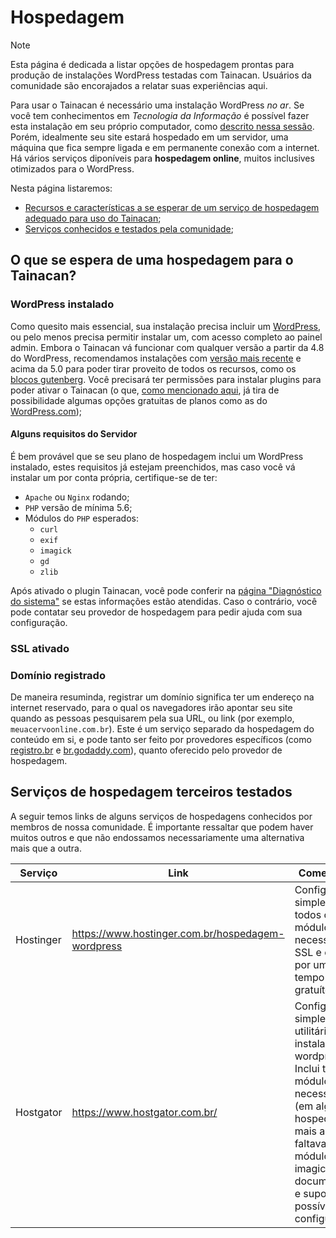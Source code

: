 # Hospedagem

> [!NOTE]
> Esta página é dedicada a listar opções de hospedagem prontas para produção de instalações WordPress testadas com Tainacan. Usuários da comunidade são encorajados a relatar suas experiências aqui.

Para usar o Tainacan é necessário uma instalação WordPress _no ar_. Se você tem conhecimentos em _Tecnologia da Informação_ é possível fazer esta instalação em seu próprio computador, como [descrito nessa sessão](pt-br/xampp). Porém, idealmente seu site estará hospedado em um servidor, uma máquina que fica sempre ligada e em permanente conexão com a internet. Há vários serviços diponíveis para **hospedagem online**, muitos inclusives otimizados para o WordPress.

Nesta página listaremos:

- [Recursos e características a se esperar de um serviço de hospedagem adequado para uso do Tainacan](#o-que-se-espera-de-uma-hospedagem-para-o-tainacan);
- [Serviços conhecidos e testados pela comunidade](#serviços-de-hospedagem-terceiros-testados);

## O que se espera de uma hospedagem para o Tainacan?

### WordPress instalado

Como quesito mais essencial, sua instalação precisa incluir um [WordPress](https://br.wordpress.org/ ":ignore"), ou pelo menos precisa permitir instalar um, com acesso completo ao painel admin. Embora o Tainacan vá funcionar com qualquer versão a partir da 4.8 do WordPress, recomendamos instalações com [versão mais recente](https://br.wordpress.org/download/releases/ ":ignore") e acima da 5.0 para poder tirar proveito de todos os recursos, como os [blocos gutenberg](/pt-br/gutenberg-blocks.md). Você precisará ter permissões para instalar plugins para poder ativar o Tainacan (o que, [como mencionado aqui](/pt-br/faq.md#qual-a-diferença-entre-wpcom-e-wporg), já tira de possibilidade algumas opções gratuitas de planos como as do [WordPress.com](https://br.wordpress.com/ ":ignore"));

#### Alguns requisitos do Servidor

É bem provável que se seu plano de hospedagem inclui um WordPress instalado, estes requisitos já estejam preenchidos, mas caso você vá instalar um por conta própria, certifique-se de ter:

- `Apache` ou `Nginx` rodando;
- `PHP` versão de mínima 5.6;
- Módulos do `PHP` esperados:
  - `curl`
  - `exif`
  - `imagick`
  - `gd`
  - `zlib`

Após ativado o plugin Tainacan, você pode conferir na [página "Diagnóstico do sistema"](/pt-br/optimization#diagnóstico-do-sistema) se estas informações estão atendidas. Caso o contrário, você pode contatar seu provedor de hospedagem para pedir ajuda com sua configuração.

### SSL ativado

### Domínio registrado

De maneira resuminda, registrar um domínio significa ter um endereço na internet reservado, para o qual os navegadores irão apontar seu site quando as pessoas pesquisarem pela sua URL, ou link (por exemplo, `meuacervoonline.com.br`). Este é um serviço separado da hospedagem do conteúdo em si, e pode tanto ser feito por provedores específicos (como [registro.br](https://registro.br/ ":ignore") e [br.godaddy.com](https://br.godaddy.com/ ":ignore")), quanto oferecido pelo provedor de hospedagem.

## Serviços de hospedagem terceiros testados

A seguir temos links de alguns serviços de hospedagens conhecidos por membros de nossa comunidade. É importante ressaltar que podem haver muitos outros e que não endossamos necessariamente uma alternativa mais que a outra.

| Serviço   | Link                                              | Comentários                                                                                                       |
| --------- | ------------------------------------------------- | ----------------------------------------------------------------------------------------------------------------- |
| Hostinger | https://www.hostinger.com.br/hospedagem-wordpress | Configuração simples. Inclui todos os módulos PHP necessários, SSL e oferece por um certo tempo dominio gratuíto. |
| Hostgator | https://www.hostgator.com.br/                     | Configuração simples possui utilitário para instalação do wordpress. Inclui todos os módulos PHP necessários (em algumas hospedagens mais antigas faltava o módulo imagick). Boa documentação e suporte para possíveis configurações. |
